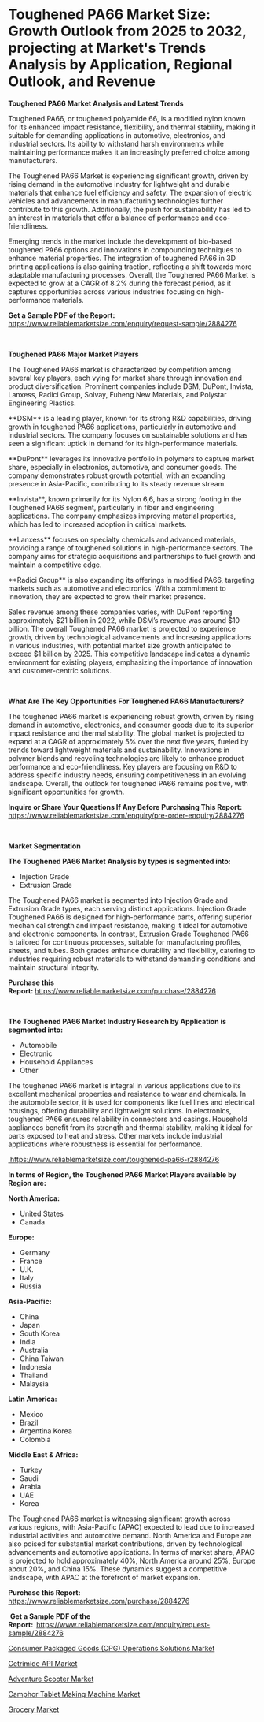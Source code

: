 <p><h1>Toughened PA66 Market Size: Growth Outlook from 2025 to 2032, projecting at Market's Trends Analysis by Application, Regional Outlook, and Revenue</h1></p><p><strong>Toughened PA66 Market Analysis and Latest Trends</strong></p>
<p><p>Toughened PA66, or toughened polyamide 66, is a modified nylon known for its enhanced impact resistance, flexibility, and thermal stability, making it suitable for demanding applications in automotive, electronics, and industrial sectors. Its ability to withstand harsh environments while maintaining performance makes it an increasingly preferred choice among manufacturers.</p><p>The Toughened PA66 Market is experiencing significant growth, driven by rising demand in the automotive industry for lightweight and durable materials that enhance fuel efficiency and safety. The expansion of electric vehicles and advancements in manufacturing technologies further contribute to this growth. Additionally, the push for sustainability has led to an interest in materials that offer a balance of performance and eco-friendliness.</p><p>Emerging trends in the market include the development of bio-based toughened PA66 options and innovations in compounding techniques to enhance material properties. The integration of toughened PA66 in 3D printing applications is also gaining traction, reflecting a shift towards more adaptable manufacturing processes. Overall, the Toughened PA66 Market is expected to grow at a CAGR of 8.2% during the forecast period, as it captures opportunities across various industries focusing on high-performance materials.</p></p>
<p><strong>Get a Sample PDF of the Report:&nbsp;</strong> <a href="https://www.reliablemarketsize.com/enquiry/request-sample/2884276?utm_campaign=1133&utm_medium=2&utm_source=Github&utm_content=ia&utm_term=13032025&utm_id=toughened-pa66">https://www.reliablemarketsize.com/enquiry/request-sample/2884276</a></p>
<p>&nbsp;</p>
<p><strong>Toughened PA66 Major Market Players</strong></p>
<p><p>The Toughened PA66 market is characterized by competition among several key players, each vying for market share through innovation and product diversification. Prominent companies include DSM, DuPont, Invista, Lanxess, Radici Group, Solvay, Fuheng New Materials, and Polystar Engineering Plastics.</p><p>**DSM** is a leading player, known for its strong R&D capabilities, driving growth in toughened PA66 applications, particularly in automotive and industrial sectors. The company focuses on sustainable solutions and has seen a significant uptick in demand for its high-performance materials. </p><p>**DuPont** leverages its innovative portfolio in polymers to capture market share, especially in electronics, automotive, and consumer goods. The company demonstrates robust growth potential, with an expanding presence in Asia-Pacific, contributing to its steady revenue stream.</p><p>**Invista**, known primarily for its Nylon 6,6, has a strong footing in the Toughened PA66 segment, particularly in fiber and engineering applications. The company emphasizes improving material properties, which has led to increased adoption in critical markets.</p><p>**Lanxess** focuses on specialty chemicals and advanced materials, providing a range of toughened solutions in high-performance sectors. The company aims for strategic acquisitions and partnerships to fuel growth and maintain a competitive edge.</p><p>**Radici Group** is also expanding its offerings in modified PA66, targeting markets such as automotive and electronics. With a commitment to innovation, they are expected to grow their market presence.</p><p>Sales revenue among these companies varies, with DuPont reporting approximately $21 billion in 2022, while DSM’s revenue was around $10 billion. The overall Toughened PA66 market is projected to experience growth, driven by technological advancements and increasing applications in various industries, with potential market size growth anticipated to exceed $1 billion by 2025. This competitive landscape indicates a dynamic environment for existing players, emphasizing the importance of innovation and customer-centric solutions.</p></p>
<p>&nbsp;</p>
<p><strong>What Are The Key Opportunities For Toughened PA66 Manufacturers?</strong></p>
<p><p>The toughened PA66 market is experiencing robust growth, driven by rising demand in automotive, electronics, and consumer goods due to its superior impact resistance and thermal stability. The global market is projected to expand at a CAGR of approximately 5% over the next five years, fueled by trends toward lightweight materials and sustainability. Innovations in polymer blends and recycling technologies are likely to enhance product performance and eco-friendliness. Key players are focusing on R&D to address specific industry needs, ensuring competitiveness in an evolving landscape. Overall, the outlook for toughened PA66 remains positive, with significant opportunities for growth.</p></p>
<p><strong>Inquire or Share Your Questions If Any Before Purchasing This Report:</strong> <a href="https://www.reliablemarketsize.com/enquiry/pre-order-enquiry/2884276?utm_campaign=1133&utm_medium=2&utm_source=Github&utm_content=ia&utm_term=13032025&utm_id=toughened-pa66">https://www.reliablemarketsize.com/enquiry/pre-order-enquiry/2884276</a></p>
<p>&nbsp;</p>
<p><strong>Market Segmentation</strong></p>
<p><strong>The Toughened PA66 Market Analysis by types is segmented into:</strong></p>
<p><ul><li>Injection Grade</li><li>Extrusion Grade</li></ul></p>
<p><p>The Toughened PA66 market is segmented into Injection Grade and Extrusion Grade types, each serving distinct applications. Injection Grade Toughened PA66 is designed for high-performance parts, offering superior mechanical strength and impact resistance, making it ideal for automotive and electronic components. In contrast, Extrusion Grade Toughened PA66 is tailored for continuous processes, suitable for manufacturing profiles, sheets, and tubes. Both grades enhance durability and flexibility, catering to industries requiring robust materials to withstand demanding conditions and maintain structural integrity.</p></p>
<p><strong>Purchase this Report:&nbsp;</strong><a href="https://www.reliablemarketsize.com/purchase/2884276?utm_campaign=1133&utm_medium=2&utm_source=Github&utm_content=ia&utm_term=13032025&utm_id=toughened-pa66">https://www.reliablemarketsize.com/purchase/2884276</a></p>
<p>&nbsp;</p>
<p><strong>The Toughened PA66 Market Industry Research by Application is segmented into:</strong></p>
<p><ul><li>Automobile</li><li>Electronic</li><li>Household Appliances</li><li>Other</li></ul></p>
<p><p>The toughened PA66 market is integral in various applications due to its excellent mechanical properties and resistance to wear and chemicals. In the automobile sector, it is used for components like fuel lines and electrical housings, offering durability and lightweight solutions. In electronics, toughened PA66 ensures reliability in connectors and casings. Household appliances benefit from its strength and thermal stability, making it ideal for parts exposed to heat and stress. Other markets include industrial applications where robustness is essential for performance.</p></p>
<p><a href="https://www.reliablemarketsize.com/toughened-pa66-r2884276?utm_campaign=1133&utm_medium=2&utm_source=Github&utm_content=ia&utm_term=13032025&utm_id=toughened-pa66">&nbsp;https://www.reliablemarketsize.com/toughened-pa66-r2884276</a></p>
<p><strong>In terms of Region, the Toughened PA66 Market Players available by Region are:</strong></p>
<p>
    <p> <strong> North America: </strong>
        <ul>
            <li>United States</li>
            <li>Canada</li>
        </ul>
        </p> 
    <p> <strong> Europe: </strong>
        <ul>
            <li>Germany</li>
            <li>France</li>
            <li>U.K.</li>
            <li>Italy</li>
            <li>Russia</li>
        </ul>
        </p> 
    <p> <strong> Asia-Pacific: </strong>
        <ul>
            <li>China</li>
            <li>Japan</li>
            <li>South Korea</li>
            <li>India</li>
            <li>Australia</li>
            <li>China Taiwan</li>
            <li>Indonesia</li>
            <li>Thailand</li>
            <li>Malaysia</li>
        </ul>
        </p> 
    <p> <strong> Latin America: </strong>
        <ul>
            <li>Mexico</li>
            <li>Brazil</li>
            <li>Argentina Korea</li>
            <li>Colombia</li>
        </ul>
        </p> 
    <p> <strong> Middle East & Africa: </strong>
        <ul>
            <li>Turkey</li>
            <li>Saudi</li>
            <li>Arabia</li>
            <li>UAE</li>
            <li>Korea</li>
        </ul>
    </p>
    </p>
<p><p>The Toughened PA66 market is witnessing significant growth across various regions, with Asia-Pacific (APAC) expected to lead due to increased industrial activities and automotive demand. North America and Europe are also poised for substantial market contributions, driven by technological advancements and automotive applications. In terms of market share, APAC is projected to hold approximately 40%, North America around 25%, Europe about 20%, and China 15%. These dynamics suggest a competitive landscape, with APAC at the forefront of market expansion.</p></p>
<p><strong>Purchase this Report: </strong><a href="https://www.reliablemarketsize.com/purchase/2884276?utm_campaign=1133&utm_medium=2&utm_source=Github&utm_content=ia&utm_term=13032025&utm_id=toughened-pa66">https://www.reliablemarketsize.com/purchase/2884276</a></p>
<p>&nbsp;<strong>Get a Sample PDF of the Report:&nbsp;&nbsp;</strong><a href="https://www.reliablemarketsize.com/enquiry/request-sample/2884276?utm_campaign=1133&utm_medium=2&utm_source=Github&utm_content=ia&utm_term=13032025&utm_id=toughened-pa66">https://www.reliablemarketsize.com/enquiry/request-sample/2884276</a></p>
<p><strong></strong></p>
<p><p><a href="https://github.com/prumrupear/Market-Research-Report-List-1/blob/main/consumer-packaged-goods-cpg-operations-solutions-market.md?utm_campaign=1133&utm_medium=2&utm_source=Github&utm_content=ia&utm_term=13032025&utm_id=toughened-pa66">Consumer Packaged Goods (CPG) Operations Solutions Market</a></p><p><a href="https://github.com/romeoacuffap/Market-Research-Report-List-1/blob/main/cetrimide-api-market.md?utm_campaign=1133&utm_medium=2&utm_source=Github&utm_content=ia&utm_term=13032025&utm_id=toughened-pa66">Cetrimide API Market</a></p><p><a href="https://github.com/goreabeeran/Market-Research-Report-List-1/blob/main/adventure-scooter-market.md?utm_campaign=1133&utm_medium=2&utm_source=Github&utm_content=ia&utm_term=13032025&utm_id=toughened-pa66">Adventure Scooter Market</a></p><p><a href="https://github.com/kelttnandan9/Market-Research-Report-List-1/blob/main/camphor-tablet-making-machine-market.md?utm_campaign=1133&utm_medium=2&utm_source=Github&utm_content=ia&utm_term=13032025&utm_id=toughened-pa66">Camphor Tablet Making Machine Market</a></p><p><a href="https://github.com/klinzenisaa/Market-Research-Report-List-1/blob/main/grocery-market.md?utm_campaign=1133&utm_medium=2&utm_source=Github&utm_content=ia&utm_term=13032025&utm_id=toughened-pa66">Grocery Market</a></p></p>